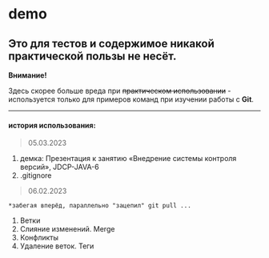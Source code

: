 # demo
## Это для тестов и содержимое никакой практической пользы не несёт.
**Внимание!** 

Здесь скорее больше вреда при ~~практическом использовании~~ - используется только для примеров команд при изучении работы с **Git**.
***
#### история использования:
> 05.03.2023
1. демка: Презентация к занятию «Внедрение системы контроля версий», JDCP-JAVA-6
1. .gitignore
> 06.02.2023

  `*забегая вперёд, параллельно "зацепил" git pull ...`
1. Ветки
2. Слияние изменений. Merge
3. Конфликты
4. Удаление веток. Теги
